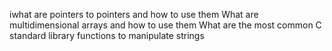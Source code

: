 iwhat are pointers to pointers and how to use them
What are multidimensional arrays and how to use them
What are the most common C standard library functions to manipulate strings
